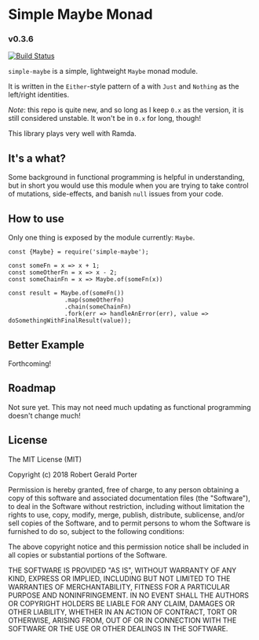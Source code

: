 # Simple Maybe Monad
### v0.3.6
[![Build Status](https://travis-ci.org/rgeraldporter/simple-maybe.svg?branch=master)](https://travis-ci.org/rgeraldporter/simple-maybe)

`simple-maybe` is a simple, lightweight `Maybe` monad module.

It is written in the `Either`-style pattern of a with `Just` and `Nothing` as the left/right identities.

*Note*: this repo is quite new, and so long as I keep `0.x` as the version, it is still considered unstable. It won't be in `0.x` for long, though!

This library plays very well with Ramda.

## It's a what?

Some background in functional programming is helpful in understanding, but in short you would use this module when you are trying to take control of mutations, side-effects, and banish `null` issues from your code.

## How to use

Only one thing is exposed by the module currently: `Maybe`.

```
const {Maybe} = require('simple-maybe');

const someFn = x => x + 1;
const someOtherFn = x => x - 2;
const someChainFn = x => Maybe.of(someFn(x))

const result = Maybe.of(someFn())
                .map(someOtherFn)
                .chain(someChainFn)
                .fork(err => handleAnError(err), value => doSomethingWithFinalResult(value));
```

## Better Example

Forthcoming!

## Roadmap

Not sure yet. This may not need much updating as functional programming doesn't change much!

## License

The MIT License (MIT)

Copyright (c) 2018 Robert Gerald Porter

Permission is hereby granted, free of charge, to any person obtaining a copy
of this software and associated documentation files (the "Software"), to deal
in the Software without restriction, including without limitation the rights
to use, copy, modify, merge, publish, distribute, sublicense, and/or sell
copies of the Software, and to permit persons to whom the Software is
furnished to do so, subject to the following conditions:

The above copyright notice and this permission notice shall be included in
all copies or substantial portions of the Software.

THE SOFTWARE IS PROVIDED "AS IS", WITHOUT WARRANTY OF ANY KIND, EXPRESS OR
IMPLIED, INCLUDING BUT NOT LIMITED TO THE WARRANTIES OF MERCHANTABILITY,
FITNESS FOR A PARTICULAR PURPOSE AND NONINFRINGEMENT. IN NO EVENT SHALL THE
AUTHORS OR COPYRIGHT HOLDERS BE LIABLE FOR ANY CLAIM, DAMAGES OR OTHER
LIABILITY, WHETHER IN AN ACTION OF CONTRACT, TORT OR OTHERWISE, ARISING FROM,
OUT OF OR IN CONNECTION WITH THE SOFTWARE OR THE USE OR OTHER DEALINGS IN
THE SOFTWARE.
